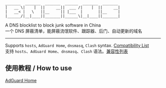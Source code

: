 
```
_______  _______  _______  ______  _______  _______  
|   __ \|    |  ||     __||  ___ /|    |  ||     __|  
|   __< |   \   ||__     || |___  |       ||__     |  
|______/|__|____||_______||______\|__|____||_______|  
```
A DNS blocklist to block junk software in China  
一个 DNS 屏蔽清单，能屏蔽流氓软件、跟踪器、后门、自动更新的域名

---
Supports ``hosts``, ``AdGuard Home``, ``dnsmasq``, ``Clash`` syntax. [Compatibility List](/pages/compatibility.md)  
支持 ``hosts``、``AdGuard Home``、``dnsmasq``、``Clash`` 语法。[兼容性列表](/pages/compatibility.md)

## 使用教程 / How to use
[AdGuard Home](/pages/adgh.md)
